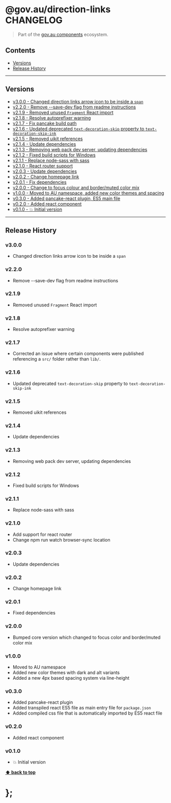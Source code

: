 @gov.au/direction-links CHANGELOG
======================

> Part of the [gov.au components](https://github.com/govau/design-system-components/) ecosystem.


## Contents

* [Versions](#install)
* [Release History](#release-history)


----------------------------------------------------------------------------------------------------------------------------------------------------------------


## Versions

* [v3.0.0 - Changed direction links arrow icon to be inside a `span`](#v300)
* [v2.2.0 - Remove --save-dev flag from readme instructions](#v220)
* [v2.1.9 - Removed unused `Fragment` React import](#v219)
* [v2.1.8 - Resolve autoprefixer warning](#v218)
* [v2.1.7 - Fix pancake build path](#v217)
* [v2.1.6 - Updated deprecated `text-decoration-skip` property to `text-decoration-skip-ink`](#v216)
* [v2.1.5 - Removed uikit references](#v215)
* [v2.1.4 - Update dependencies](#v214)
* [v2.1.3 - Removing web pack dev server, updating dependencies](#v213)
* [v2.1.2 - Fixed build scripts for Windows](#v212)
* [v2.1.1 - Replace node-sass with sass](#v211)
* [v2.1.0 - React router support](#v210)
* [v2.0.3 - Update dependencies](#v203)
* [v2.0.2 - Change homepage link](#v202)
* [v2.0.1 - Fix dependencies](#v201)
* [v2.0.0 - Change to focus colour and border/muted color mix](#v200)
* [v1.0.0 - Moved to AU namespace, added new color themes and spacing](#v100)
* [v0.3.0 - Added pancake-react plugin, ES5 main file](#v030)
* [v0.2.0 - Added react component](#v020)
* [v0.1.0 - 💥 Initial version](#v010)


----------------------------------------------------------------------------------------------------------------------------------------------------------------


## Release History

### v3.0.0 

- Changed direction links arrow icon to be inside a `span`

### v2.2.0

- Remove --save-dev flag from readme instructions


### v2.1.9

- Removed unused `Fragment` React import


### v2.1.8

- Resolve autoprefixer warning


### v2.1.7

- Corrected an issue where certain components were published referencing a `src/` folder rather than `lib/`.


### v2.1.6

- Updated deprecated `text-decoration-skip` property to `text-decoration-skip-ink`


### v2.1.5

- Removed uikit references


### v2.1.4

- Update dependencies


### v2.1.3

- Removing web pack dev server, updating dependencies


### v2.1.2

- Fixed build scripts for Windows


### v2.1.1

- Replace node-sass with sass


### v2.1.0

- Add support for react router
- Change npm run watch browser-sync location


### v2.0.3

- Update dependencies


### v2.0.2

- Change homepage link


### v2.0.1

- Fixed dependencies


### v2.0.0

- Bumped core version which changed to focus color and border/muted color mix


### v1.0.0

- Moved to AU namespace
- Added new color themes with dark and alt variants
- Added a new 4px based spacing system via line-height


### v0.3.0

- Added pancake-react plugin
- Added transpiled react ES5 file as main entry file for `package.json`
- Added compiled css file that is automatically imported by ES5 react file


### v0.2.0

- Added react component


### v0.1.0

- 💥 Initial version


**[⬆ back to top](#contents)**


# };
